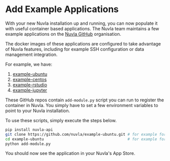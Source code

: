 # Add Example Applications

With your new Nuvla installation up and running, you can now populate it with useful container based applications. The Nuvla team maintains a few example applications on the [Nuvla GitHub](https://github.com/nuvla) organisation.

The docker images of these applications are configured to take advantage of Nuvla features, including for example SSH configuration or data management integration.

For example, we have:
1. [example-ubuntu](https://github.com/nuvla/example-ubuntu)
2. [example-centos](https://github.com/nuvla/example-centos)
3. [example-rstudio](https://github.com/nuvla/example-rstudio)
4. [example-jupyter](https://github.com/nuvla/example-jupyter)

These GitHub repos contain `add-module.py` script you can run to register the container in Nuvla. You simply have to set a few environment variables to point to your Nuvla installation.

To use these scripts, simply execute the steps below. 

```sh
pip install nuvla-api
git clone https://github.com/nuvla/example-ubuntu.git # for example for Ubuntu
cd example-ubuntu                                     # for example for Ubuntu
python add-module.py
```

You should now see the application in your Nuvla's App Store. 